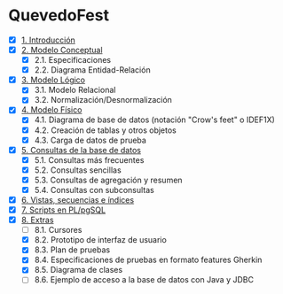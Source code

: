 # QuevedoFest
- [x] [1. Introducción](https://github.com/miguelmartinez22/QuevedoFest/blob/master/Apartados/Introduccion.md)
- [x] [2. Modelo Conceptual](https://github.com/miguelmartinez22/QuevedoFest/blob/master/Apartados/Modelo_conceptual.md)
   - [x] 2.1. Especificaciones
   - [x] 2.2. Diagrama Entidad-Relación
- [x] [3. Modelo Lógico](https://github.com/miguelmartinez22/QuevedoFest/blob/master/Apartados/Modelo_logico.md) 
   - [x] 3.1. Modelo Relacional
   - [x] 3.2. Normalización/Desnormalización
- [x] [4. Modelo Físico](https://github.com/miguelmartinez22/QuevedoFest/blob/master/Apartados/Modelo_fisico.md)
   - [x] 4.1. Diagrama de base de datos (notación "Crow's feet" o IDEF1X)
   - [x] 4.2. Creación de tablas y otros objetos
   - [x] 4.3. Carga de datos de prueba
- [x] [5. Consultas de la base de datos](https://github.com/miguelmartinez22/QuevedoFest/blob/master/Apartados/Consultas%20de%20la%20base%20de%20datos.md)
   - [x] 5.1. Consultas más frecuentes
   - [x] 5.2. Consultas sencillas
   - [x] 5.3. Consultas de agregación y resumen
   - [x] 5.4. Consultas con subconsultas
- [x] [6. Vistas, secuencias e índices](https://github.com/miguelmartinez22/QuevedoFest/blob/master/Apartados/Vistas_secuencias_indices.md)
- [x] [7. Scripts en PL/pgSQL](https://github.com/miguelmartinez22/QuevedoFest/blob/master/Apartados/Scripts%20PL-pgSQL.md)
- [X] [8. Extras](https://github.com/miguelmartinez22/QuevedoFest/blob/master/Apartados/Extras.md)
   - [ ] 8.1. Cursores
   - [x] 8.2. Prototipo de interfaz de usuario
   - [x] 8.3. Plan de pruebas
   - [x] 8.4. Especificaciones de pruebas en formato features Gherkin
   - [x] 8.5. Diagrama de clases
   - [ ] 8.6. Ejemplo de acceso a la base de datos con Java y JDBC
